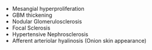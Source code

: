 - Mesangial hyperproliferation
- GBM thickening
- Nodular Glomerulosclerosis
- Focal Sclerosis
- Hypertensive Nephrosclerosis
- Afferent arteriolar hyalinosis  (Onion skin appearance)